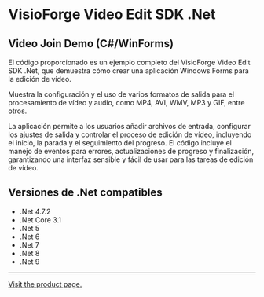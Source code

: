 ﻿# VisioForge Video Edit SDK .Net

## Video Join Demo (C#/WinForms)

El código proporcionado es un ejemplo completo del VisioForge Video Edit SDK .Net, que demuestra cómo crear una aplicación Windows Forms para la edición de vídeo.

Muestra la configuración y el uso de varios formatos de salida para el procesamiento de vídeo y audio, como MP4, AVI, WMV, MP3 y GIF, entre otros.

La aplicación permite a los usuarios añadir archivos de entrada, configurar los ajustes de salida y controlar el proceso de edición de vídeo, incluyendo el inicio, la parada y el seguimiento del progreso. El código incluye el manejo de eventos para errores, actualizaciones de progreso y finalización, garantizando una interfaz sensible y fácil de usar para las tareas de edición de vídeo.

## Versiones de .Net compatibles

* .Net 4.7.2
* .Net Core 3.1
* .Net 5
* .Net 6
* .Net 7
* .Net 8
* .Net 9

---

[Visit the product page.](https://www.visioforge.com/video-edit-sdk-net)
